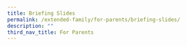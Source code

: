 ```yaml
---
title: Briefing Slides
permalink: /extended-family/for-parents/briefing-slides/
description: ""
third_nav_title: For Parents
---
```

